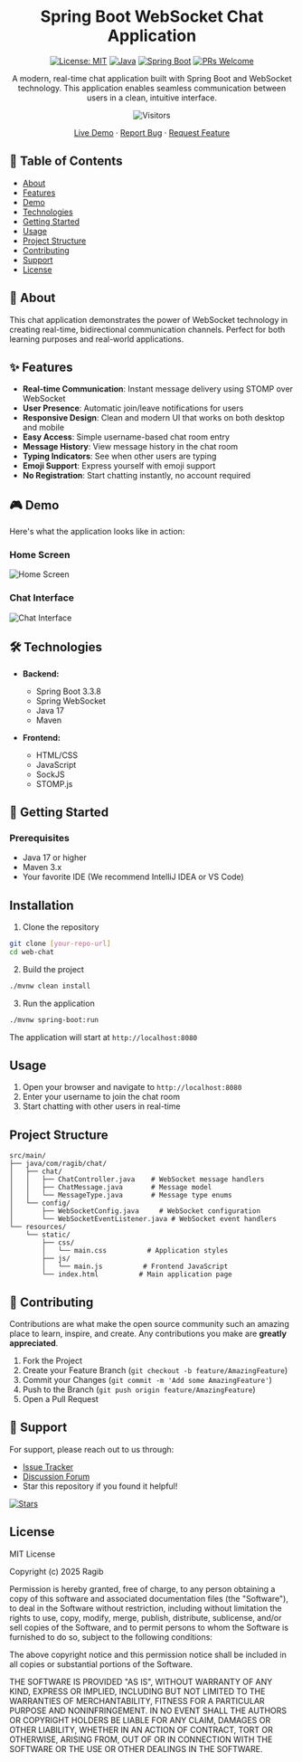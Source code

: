 <div align="center">

# Spring Boot WebSocket Chat Application

[![License: MIT](https://img.shields.io/badge/License-MIT-yellow.svg)](https://opensource.org/licenses/MIT)
[![Java](https://img.shields.io/badge/Java-17-orange.svg)](https://www.oracle.com/java/technologies/downloads/#java17)
[![Spring Boot](https://img.shields.io/badge/Spring%20Boot-3.3.8-brightgreen.svg)](https://spring.io/projects/spring-boot)
[![PRs Welcome](https://img.shields.io/badge/PRs-welcome-brightgreen.svg)](http://makeapullrequest.com)

A modern, real-time chat application built with Spring Boot and WebSocket technology. This application enables seamless communication between users in a clean, intuitive interface.

![Visitors](https://api.visitorbadge.io/api/visitors?path=https%3A%2F%2Fgithub.com%2Fragib%2Fweb-chat&label=Visitors&labelColor=%23697689&countColor=%23263759)

[Live Demo](#) · [Report Bug](../../issues) · [Request Feature](../../issues)

</div>

## 📝 Table of Contents
- [About](#about)
- [Features](#features)
- [Demo](#demo)
- [Technologies](#technologies)
- [Getting Started](#getting-started)
- [Usage](#usage)
- [Project Structure](#project-structure)
- [Contributing](#contributing)
- [Support](#support)
- [License](#license)

## 🚀 About
This chat application demonstrates the power of WebSocket technology in creating real-time, bidirectional communication channels. Perfect for both learning purposes and real-world applications.


## ✨ Features

- **Real-time Communication**: Instant message delivery using STOMP over WebSocket
- **User Presence**: Automatic join/leave notifications for users
- **Responsive Design**: Clean and modern UI that works on both desktop and mobile
- **Easy Access**: Simple username-based chat room entry
- **Message History**: View message history in the chat room
- **Typing Indicators**: See when other users are typing
- **Emoji Support**: Express yourself with emoji support
- **No Registration**: Start chatting instantly, no account required

## 🎮 Demo

Here's what the application looks like in action:

### Home Screen
![Home Screen](home.png)

### Chat Interface
![Chat Interface](chatinginterface.png)

## 🛠 Technologies

- **Backend:**
  - Spring Boot 3.3.8
  - Spring WebSocket
  - Java 17
  - Maven

- **Frontend:**
  - HTML/CSS
  - JavaScript
  - SockJS
  - STOMP.js

## 🏁 Getting Started

### Prerequisites

- Java 17 or higher
- Maven 3.x
- Your favorite IDE (We recommend IntelliJ IDEA or VS Code)

## Installation

1. Clone the repository
```bash
git clone [your-repo-url]
cd web-chat
```

2. Build the project
```bash
./mvnw clean install
```

3. Run the application
```bash
./mvnw spring-boot:run
```

The application will start at `http://localhost:8080`

## Usage

1. Open your browser and navigate to `http://localhost:8080`
2. Enter your username to join the chat room
3. Start chatting with other users in real-time

## Project Structure

```
src/main/
├── java/com/ragib/chat/
│   ├── chat/
│   │   ├── ChatController.java    # WebSocket message handlers
│   │   ├── ChatMessage.java       # Message model
│   │   └── MessageType.java       # Message type enums
│   └── config/
│       ├── WebSocketConfig.java     # WebSocket configuration
│       └── WebSocketEventListener.java # WebSocket event handlers
└── resources/
    └── static/
        ├── css/
        │   └── main.css          # Application styles
        ├── js/
        │   └── main.js          # Frontend JavaScript
        └── index.html          # Main application page
```

## 👥 Contributing

Contributions are what make the open source community such an amazing place to learn, inspire, and create. Any contributions you make are **greatly appreciated**.

1. Fork the Project
2. Create your Feature Branch (`git checkout -b feature/AmazingFeature`)
3. Commit your Changes (`git commit -m 'Add some AmazingFeature'`)
4. Push to the Branch (`git push origin feature/AmazingFeature`)
5. Open a Pull Request

## 💬 Support

For support, please reach out to us through:
- [Issue Tracker](../../issues)
- [Discussion Forum](../../discussions)
- Star this repository if you found it helpful!

<a href="https://github.com/ragibmondal/web-chat/stargazers">
    <img src="https://img.shields.io/github/stars/ragibmondal/web-chat?style=social" alt="Stars">
</a>

## License

MIT License

Copyright (c) 2025 Ragib

Permission is hereby granted, free of charge, to any person obtaining a copy
of this software and associated documentation files (the "Software"), to deal
in the Software without restriction, including without limitation the rights
to use, copy, modify, merge, publish, distribute, sublicense, and/or sell
copies of the Software, and to permit persons to whom the Software is
furnished to do so, subject to the following conditions:

The above copyright notice and this permission notice shall be included in all
copies or substantial portions of the Software.

THE SOFTWARE IS PROVIDED "AS IS", WITHOUT WARRANTY OF ANY KIND, EXPRESS OR
IMPLIED, INCLUDING BUT NOT LIMITED TO THE WARRANTIES OF MERCHANTABILITY,
FITNESS FOR A PARTICULAR PURPOSE AND NONINFRINGEMENT. IN NO EVENT SHALL THE
AUTHORS OR COPYRIGHT HOLDERS BE LIABLE FOR ANY CLAIM, DAMAGES OR OTHER
LIABILITY, WHETHER IN AN ACTION OF CONTRACT, TORT OR OTHERWISE, ARISING FROM,
OUT OF OR IN CONNECTION WITH THE SOFTWARE OR THE USE OR OTHER DEALINGS IN THE
SOFTWARE.
